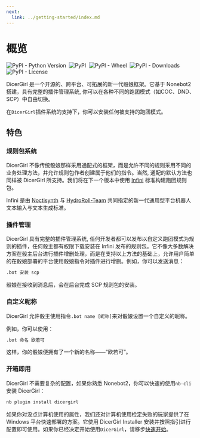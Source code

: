 ```yaml
---
next:
  link: ../getting-started/index.md
---
```

# 概览

![PyPI - Python Version](https://img.shields.io/pypi/pyversions/dicergirl)&nbsp;
![PyPI](https://img.shields.io/pypi/v/dicergirl)&nbsp;
![PyPI - Wheel](https://img.shields.io/pypi/wheel/dicergirl)&nbsp;
![PyPI - Downloads](https://img.shields.io/pypi/dw/dicergirl)&nbsp;
![PyPI - License](https://img.shields.io/pypi/l/dicergirl)

DicerGirl 是一个开源的、跨平台、可拓展的新一代骰娘框架。它基于 Nonebot2 搭建，具有完整的插件管理系统, 你可以在各种不同的跑团模式（如COC、DND、SCP）中自由切换。

在`DicerGirl`插件系统的支持下，你可以安装任何被支持的跑团模式。

## 特色

### 规则包系统

DicerGirl 不像传统骰娘那样采用通配式的框架，而是允许不同的规则采用不同的业务处理方法，并允许规则包作者创建属于他们的指令。当然, 通配的默认方法也同样被 DicerGirl 所支持。我们将在下一个版本中使用 [Infini](https://github.com/HydroRoll-Team/infini/) 标准构建跑团规则包。

Infini 是由 [Noctisynth](https://github.com/noctisynth/) 与 [HydroRoll-Team](https://github.com/HydroRoll-Team/) 共同指定的新一代通用型平台机器人文本输入与文本生成标准。

### 插件管理

DicerGirl 具有完整的插件管理系统, 任何开发者都可以发布以自定义跑团模式为规则的插件，任何骰主都有权限下载安装在 Infini 发布的规则包。它不像大多数解决方案在骰主后台进行插件增删处理，而是在支持以上方法的基础上，允许用户简单的在骰娘部署的平台使用骰娘指令对插件进行增删。例如，你可以发送消息：

```bash
.bot 安装 scp
```

骰娘在接收到消息后，会在后台完成 SCP 规则包的安装。

### 自定义昵称

DicerGirl 允许骰主使用指令`.bot name [昵称]`来对骰娘设置一个自定义的昵称。

例如，你可以使用：

```bash
.bot 命名 欧若可
```

这样，你的骰娘便拥有了一个新的名称——“欧若可”。

### 开箱即用

DicerGirl 不需要复杂的配置，如果你熟悉 Nonebot2，你可以快速的使用`nb-cli`安装 DicerGirl：

```bash
nb plugin install dicergirl
```

如果你对没点计算机使用的属性，我们还对计算机使用检定失败的玩家提供了在 Windows 平台快速部署的方案。它使用 DicerGirl Installer 安装并按照指引进行配置即可使用。如果你已经决定开始使用`DicerGirl`，请移步[快速开始](../getting-started/index.md)。
